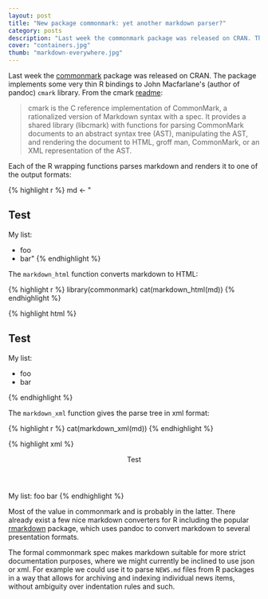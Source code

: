 ```yaml
---
layout: post
title: "New package commonmark: yet another markdown parser?"
category: posts
description: "Last week the commonmark package was released on CRAN. The package implements some very thin R bindings to John Macfarlane’s (author of pandoc) cmark library, which provides functions for parsing CommonMark documents to an abstract syntax tree (AST), manipulating the AST, and rendering the document to HTML, groff man, CommonMark, or an XML representation of the AST"
cover: "containers.jpg"
thumb: "markdown-everywhere.jpg"
---
```


Last week the [commonmark](http://cran.r-project.org/web/packages/commonmark/index.html) package was released on CRAN. The package implements some very thin R bindings to John Macfarlane's (author of pandoc) `cmark` library. From the cmark [readme](https://github.com/jgm/cmark#readme):

> cmark is the C reference implementation of CommonMark, a rationalized version of Markdown syntax with a spec. It provides a shared library (libcmark) with functions for parsing CommonMark documents to an abstract syntax tree (AST), manipulating the AST, and rendering the document to HTML, groff man, CommonMark, or an XML representation of the AST.

Each of the R wrapping functions parses markdown and renders it to one of the output formats:

{% highlight r %}
md <- "
## Test
My list:
  - foo
  - bar"
{% endhighlight %}

The `markdown_html` function converts markdown to HTML:

{% highlight r %}
library(commonmark)
cat(markdown_html(md))
{% endhighlight %}

{% highlight html %}
<h2>Test</h2>
<p>My list:</p>
<ul>
<li>foo</li>
<li>bar</li>
</ul>
{% endhighlight %}

The `markdown_xml` function gives the parse tree in xml format:

{% highlight r %}
cat(markdown_xml(md))
{% endhighlight %}

{% highlight xml %}
<?xml version="1.0" encoding="UTF-8"?>
<!DOCTYPE CommonMark SYSTEM "CommonMark.dtd">
<document>
  <header level="2">
    <text>Test</text>
  </header>
  <paragraph>
    <text>My list:</text>
  </paragraph>
  <list type="bullet" tight="true">
    <item>
      <paragraph>
        <text>foo</text>
      </paragraph>
    </item>
    <item>
      <paragraph>
        <text>bar</text>
      </paragraph>
    </item>
  </list>
</document>
{% endhighlight %}

Most of the value in commonmark and is probably in the latter. There already exist a few nice markdown converters for R including the popular [rmarkdown](http://rmarkdown.rstudio.com/) package, which uses pandoc to convert markdown to several presentation formats. 

The formal commonmark spec makes markdown suitable for more strict documentation purposes, where we might currently be inclined to use json or xml. For example we could use it to parse `NEWS.md` files from R packages in a way that allows for archiving and indexing individual news items, without ambiguity over indentation rules and such.
